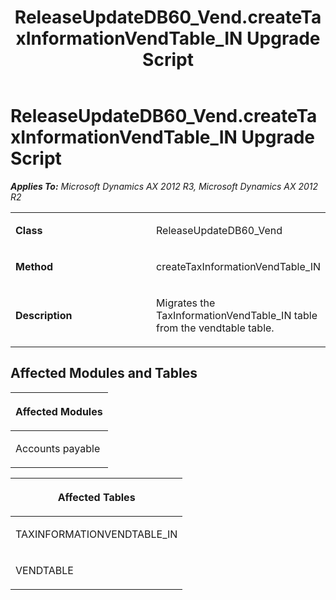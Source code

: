 ﻿---
title: ReleaseUpdateDB60_Vend.createTaxInformationVendTable_IN Upgrade Script
TOCTitle: ReleaseUpdateDB60_Vend.createTaxInformationVendTable_IN Upgrade Script
ms:assetid: cba767bc-fec8-7766-0a76-15debab2953a
ms:mtpsurl: https://msdn.microsoft.com/en-us/library/JJ719671(v=AX.60)
ms:contentKeyID: 49711237
ms.date: 05/18/2015
mtps_version: v=AX.60
---

# ReleaseUpdateDB60\_Vend.createTaxInformationVendTable\_IN Upgrade Script 


_**Applies To:** Microsoft Dynamics AX 2012 R3, Microsoft Dynamics AX 2012 R2_

<table>
<colgroup>
<col style="width: 50%" />
<col style="width: 50%" />
</colgroup>
<tbody>
<tr class="odd">
<td><p><strong>Class</strong></p></td>
<td><p>ReleaseUpdateDB60_Vend</p></td>
</tr>
<tr class="even">
<td><p><strong>Method</strong></p></td>
<td><p>createTaxInformationVendTable_IN</p></td>
</tr>
<tr class="odd">
<td><p><strong>Description</strong></p></td>
<td><p>Migrates the TaxInformationVendTable_IN table from the vendtable table.</p></td>
</tr>
</tbody>
</table>


## Affected Modules and Tables

<table>
<colgroup>
<col style="width: 100%" />
</colgroup>
<thead>
<tr class="header">
<th><p>Affected Modules</p></th>
</tr>
</thead>
<tbody>
<tr class="odd">
<td><p>Accounts payable</p></td>
</tr>
</tbody>
</table>


<table>
<colgroup>
<col style="width: 100%" />
</colgroup>
<thead>
<tr class="header">
<th><p>Affected Tables</p></th>
</tr>
</thead>
<tbody>
<tr class="odd">
<td><p>TAXINFORMATIONVENDTABLE_IN</p></td>
</tr>
<tr class="even">
<td><p>VENDTABLE</p></td>
</tr>
</tbody>
</table>

  


